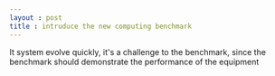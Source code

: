 ```yaml
---
layout : post 
title : intruduce the new computing benchmark
---
```


It system evolve quickly, it's a challenge to the benchmark, since the benchmark should demonstrate the performance of the equipment
